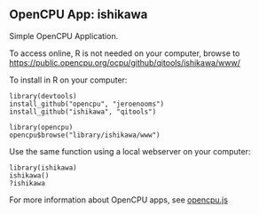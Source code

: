 OpenCPU App: ishikawa
---------------------

Simple OpenCPU Application. 

To access online, R is not needed on your computer, browse to https://public.opencpu.org/ocpu/github/qitools/ishikawa/www/

To install in R on your computer:

    library(devtools)
    install_github("opencpu", "jeroenooms")
    install_github("ishikawa", "qitools")

    library(opencpu)
    opencpu$browse("library/ishikawa/www")

Use the same function using a local webserver on your computer:

    library(ishikawa)
    ishikawa()
    ?ishikawa

For more information about OpenCPU apps, see [opencpu.js](https://github.com/jeroenooms/opencpu.js#readme)
